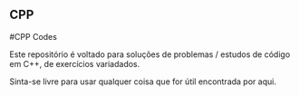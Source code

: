 ## CPP
#CPP Codes

Este repositório é voltado para soluções de problemas / estudos de código em C++, de exercícios variadados.

Sinta-se livre para usar qualquer coisa que for útil encontrada por aqui.
